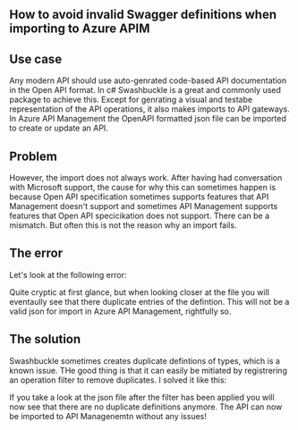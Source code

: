 ## How to avoid invalid Swagger definitions when importing to Azure APIM

## Use case
Any modern API should use auto-genrated code-based API documentation in the Open API format. In c# Swashbuckle is a great and commonly used package to achieve this. Except for genrating a visual and testabe representation of the API operations, it also makes imports to API gateways. In Azure API Management the OpenAPI formatted json file can be imported to create or update an API.

## Problem
However, the import does not always work. After having had conversation with Microsoft support, the cause for why this can sometimes happen is because Open API specification sometimes supports features that API Management doesn't support and sometimes API Management supports features that Open API specicikation does not support. There can be a mismatch. But often this is not the reason why an import fails.

## The error
Let's look at the following error:

Quite cryptic at first glance, but when looking closer at the file you will eventaully see that there duplicate entries of the defintion. This will not be a valid json for import in Azure API Management, rightfully so.

## The solution
Swashbuckle sometimes creates duplicate defintions of types, which is a known issue. THe good thing is that it can easily be mitiated by registrering an operation filter to remove duplicates. I solved it like this:

If you take a look at the json file after the filter has been applied you will now see that there are no duplicate definitions anymore. The API can now be imported to API Managenemtn without any issues!
